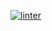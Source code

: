 [![linter](https://github.com/<shehnila>/<unit-7-06>/workflows/linter/badge.svg)](https://github.com/marketplace/actions/super-linter) 

